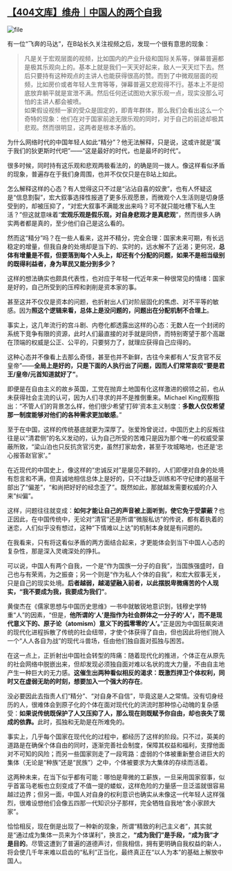<!--1608625860000-->
[【404文库】维舟｜中国人的两个自我](https://chinadigitaltimes.net/chinese/2020/12/%e3%80%90404%e6%96%87%e5%ba%93%e3%80%91%e7%bb%b4%e8%88%9f%ef%bd%9c%e4%b8%ad%e5%9b%bd%e4%ba%ba%e7%9a%84%e4%b8%a4%e4%b8%aa%e8%87%aa%e6%88%91/)
------

<p><img src="https://chinadigitaltimes.net/chinese/files/2020/12/image-1608625895517.png" alt="file"></p><p>有一位“飞奔的马达”，在B站长久关注视频之后，发现一个很有意思的现象：</p><blockquote><p>凡是关于宏观层面的视频，比如国内的产业升级和国际关系等，弹幕普遍都是极其乐观向上的。基本上就是我们一天天好起来，敌人一天天烂下去。然后只要持有这种观点的主讲人也能获得很高的赞。而到了中微观层面的视频，比如房价或者年轻人生育等等，弹幕普遍又悲观得不行。基本上不是彻底放弃躺平就是宣泄不满。然后任何还试图劝大家乐观一点，现实没那么可怕的主讲人都会被喷。<br>如果假设视频一家的受众是固定的，即青年群体，那么我们会看出这么一个奇特的现象：他们在对于国家前途无限乐观的同时，对于自己的前途却极其悲观。然而很明显，这两者是根本矛盾的。</p></blockquote><p>为什么网络时代的中国年轻人如此“精分”？他无法解释，只是说，这或许就是“属于我们的狄更斯时代吧”——“这是最好的时代，也是最坏的时代”。</p><p>很多时候，同时持有这乐观和悲观两极看法的，的确是同一拨人。像这样看似矛盾的现象，普遍存在于我们身周围，也并不仅仅只是在B站上如此。</p><p>怎么解释这样的心态？有人觉得这只不过是“沾沾自喜的奴隶”，也有人怀疑这是“信息割裂”，宏大叙事选择性报道了更多乐观愿景，而微观个人生活则是切身感受到的，却被压抑了，“对宏大叙事不满能发出来吗？可不就只能吐槽下私人生活？”但这就意味着“<strong>宏观乐观是假乐观，对自身悲观才是真悲观</strong>”，然而很多人确实两者都是真的，至少他们自己是这么看的。</p><p>然而这“精分”吗？在一些人看来，这并不精分，完全合理：国家未来可期，有长远稳定的增量，但我自身的处境却是当下的、实时的，远水解不了近渴；更何况，<strong>总体有增量是不假，但要落到每个人头上，却还有个分配的问题，如果不是相当级别的既得利益者，身为草民又能分到多少？</strong></p><p>这样的想法确实也颇具代表性，也对应于年轻一代近年来一种很常见的情绪：国家是好的，自己所受到的压榨和剥削是资本家的事。</p><p>甚至这并不仅仅是资本的问题，也折射出人们对阶层固化的焦虑、对不平等的敏感。因为<strong>照这个逻辑来看，总体上是没问题的，问题出在分配机制不合理上</strong>。</p><p>事实上，这几年流行的宫斗剧、内卷化都透露出这样的心态：无数人在一个封闭的系统下竞争有限的资源，此时人们最直接的对手就是同侪，而特别寄望于那个高踞在顶端的权威是公正、公平的，只要努力了，就理应获得自己应得的。</p><p>这种心态并不像看上去那么奇怪，甚至也并不新鲜，古往今来都有人“反贪官不反皇帝”——<strong>全局上是好的，只是下面的人执行出了问题，因而人们常常哀叹“要是君王/皇帝/元首知道就好了”</strong>。</p><p>即便是在自由主义的故乡英国，工党在抛弃土地国有化这样激进的纲领之前，也从未获得社会主流的认可，因为人们寻求的并不是推倒重来。Michael King观察指出：“不管人们的背景怎么样，他们很少希望‘打碎’资本主义制度：<strong>多数人仅仅希望那一制度能够对他们的各种需求更加敏感</strong>。”</p><p>至于在中国，这样的传统基底就更为深厚了。张爱玲曾说过，中国历史上的反叛往往是以“清君侧”的名义发动的，认为自己所受的苦难只是因为那个唯一的权威受蒙蔽所致，“梁山泊也只反抗贪官污吏，虽然打家劫舍，甚至于攻城略地，也还是‘忠心报答赵官家’。”</p><p>在近现代的中国史上，像这样的“忠诚反对”是屡见不鲜的，人们即便对自身的处境有怨言和不满，但真诚地相信总体上是好的，只不过缺乏训练和不守纪律的基层干部出了“偏差”，“和尚把好好的经念歪了”。既然如此，那就越发需要权威的介入来“纠偏”。</p><p>这样，问题往往就变成：<strong>如何才能让自己的声音被上面听到，使它免于受蒙蔽？</strong>也正因此，在中国传统中，无论对“清官”还是所谓“微服私访”的传说，都有着执着的迷恋，人们似乎没有想过，这种“下情难以上达”的机制本身就是有问题的。</p><p>在我看来，只有将这看似矛盾的两方面结合起来，才更能体会到当下中国人心态的复杂性，那是深入灵魂深处的挣扎。</p><p>可以说，中国人有两个自我，一个是“作为国族一分子的自我”，当国族强盛时，自己也与有荣焉，为之振奋；另一个则是“作为私人个体的自我”，和宏大叙事无关，只是自己的现实处境。<strong>后者越弱，越渴望融入前者，以此摆脱卑微痛苦的个人现实，“我不要成为我，我要成为我们”</strong>。</p><p>黄俊杰在《儒家思想与中国历史思维》一书中就敏锐地意识到，钱穆史学特重“人”的因素，“但是，<strong>他所谓的‘人’是指作为社会群体之一分子的‘人’，而不是现代意义下的、原子论（atomism）意义下的孤零零的‘人’。</strong>”正是因为中国狂飙突进的现代化进程拆散了传统的社会纽带，才使个体获得了自由，但也因此将他们抛入一个“人人各自为战”的现代斗兽场，任由他们独自面对孤独与困苦。</p><p>在这一点上，正折射出中国社会转型的阵痛：随着现代化的推进，个体正在从原先的社会网络中脱嵌出来，但却发现必须独自面对难以名状的庞大力量，不由自主地产生一种巨大的无力感。<strong>这催生出两种看似相反的渴求：既激烈捍卫个体权利，同时又在虚弱无助的时刻，想要加入一个强大的存在</strong>。</p><p>没必要因此去指责人们“精分”、“对自身不自信”，毕竟这是人之常情。没有切身经历的人，很难体会到原子化的个体在面对现代化的洪流时那种惊心动魄的复杂感受：<strong>如果说传统既保护了人又压抑了人，那么现在则既赋予你自由，却也丧失了现成的依靠。</strong>此时，孤独和无助是在所难免的。</p><p>事实上，几乎每个国家在现代化的过程中，都经历了这样的阶段。只不过，英美的道路是在确保个体自由的同时，逐渐完善社会制度，保障其权益和福利，支撑他面对不可知的风险；而另一些国家则走了一段弯路：虚弱的个体被重新整合进巨大的集体（无论是“种族”还是“民族”）之中，个体被要求为大集体的存续而活着。</p><p>这两种未来，在当下似乎都有可能：哪怕是卑微的工薪族，一旦采用国家叙事，似乎首富马老板也立刻变成了不值一提的蝼蚁，这样危险的力量感一旦泛滥就很容易越过边界；但另一面，中国人对自身的权利意识也确实从未像这一代年轻人这样强烈，很难设想他们会像五四那一代知识分子那样，完全牺牲自我地“舍小家顾大家”。</p><p>恰恰相反，现在倒是出现了一种新的现象，所谓“精致的利己主义者”，其实就是“通过成为集体一员来为个体谋利”，换言之，<strong>“成为我们”是手段，“成为我”才是目的</strong>。尽管这遭到了普遍的道德声讨，但我相信，拥有更明确自我权益的新人，将会使几千年来难以启齿的“私利”正当化，最终真正在“以人为本”的基础上解放中国人。</p>
